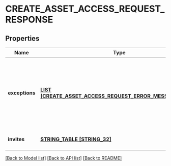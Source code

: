 # CREATE_ASSET_ACCESS_REQUEST_RESPONSE

## Properties
Name | Type | Description | Notes
------------ | ------------- | ------------- | -------------
**exceptions** | [**LIST [CREATE_ASSET_ACCESS_REQUEST_ERROR_MESSAGE_INNER]**](CreateAssetAccessRequestErrorMessage_inner.md) | A list of errors associated with the asset access requests. Will be returned if there is an error. | [optional] [default to null]
**invites** | [**STRING_TABLE [STRING_32]**](STRING_32.md) |  | [optional] [default to null]

[[Back to Model list]](../README.md#documentation-for-models) [[Back to API list]](../README.md#documentation-for-api-endpoints) [[Back to README]](../README.md)


